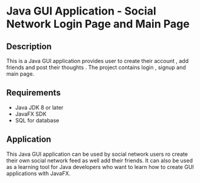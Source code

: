 Java GUI Application - Social Network Login Page and Main Page
==============================================================

Description
-----------

This is a Java GUI application provides user to create their account , add friends and post their thoughts . The project contains login , signup and main page.

Requirements
------------

*   Java JDK 8 or later
*   JavaFX SDK
*   SQL for database 

Application
-----------

This Java GUI application can be used by social network users ro create their own social network feed as well add their friends. It can also be used as a learning tool for Java developers who want to learn how to create GUI applications with JavaFX.



